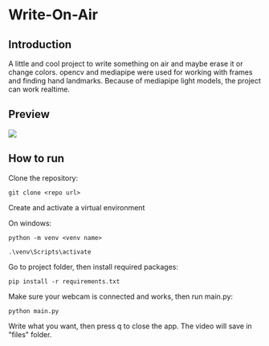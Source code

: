 # Write-On-Air
## Introduction
A little and cool project to write something on air and maybe erase it or change colors.
opencv and mediapipe were used for working with frames and finding hand landmarks. Because of
mediapipe light models, the project can work realtime.

## Preview
<div align="left">
  <img src="https://github.com/MustafaLotfi/Write-On-Air/blob/main/docs/images/preview.gif">
</div>

## How to run
Clone the repository:

`git clone <repo url>`

Create and activate a virtual environment

On windows:

`python -m venv <venv name>`

`.\venv\Scripts\activate`

Go to project folder, then install required packages:

`pip install -r requirements.txt`

Make sure your webcam is connected and works, then run main.py:

`python main.py`

Write what you want, then press q to close the app. The video will save in "files" folder.
